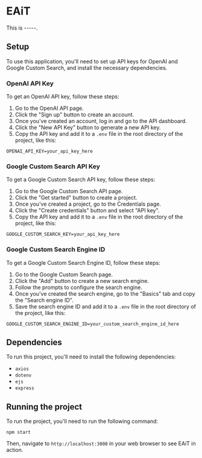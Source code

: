 # EAiT
This is -----.

## Setup
To use this application, you'll need to set up API keys for OpenAI and Google Custom Search, and install the necessary dependencies.

### OpenAI API Key
To get an OpenAI API key, follow these steps:

1. Go to the OpenAI API page.
2. Click the "Sign up" button to create an account.
3. Once you've created an account, log in and go to the API dashboard.
4. Click the "New API Key" button to generate a new API key.
5. Copy the API key and add it to a `.env` file in the root directory of the project, like this:
```
OPENAI_API_KEY=your_api_key_here
```

### Google Custom Search API Key
To get a Google Custom Search API key, follow these steps:

1. Go to the Google Custom Search API page.
2. Click the "Get started" button to create a project.
3. Once you've created a project, go to the Credentials page.
4. Click the "Create credentials" button and select "API key".
5. Copy the API key and add it to a `.env` file in the root directory of the project, like this:

```
GOOGLE_CUSTOM_SEARCH_KEY=your_api_key_here
```

### Google Custom Search Engine ID
To get a Google Custom Search Engine ID, follow these steps:

1. Go to the Google Custom Search page.
2. Click the "Add" button to create a new search engine.
3. Follow the prompts to configure the search engine.
4. Once you've created the search engine, go to the "Basics" tab and copy the "Search engine ID".
5. Save the search engine ID and add it to a `.env` file in the root directory of the project, like this:

```
GOOGLE_CUSTOM_SEARCH_ENGINE_ID=your_custom_search_engine_id_here
```

## Dependencies
To run this project, you'll need to install the following dependencies:

- `axios`
- `dotenv`
- `ejs`
- `express`

## Running the project
To run the project, you'll need to run the following command:

```
npm start
```

Then, navigate to `http://localhost:3000` in your web browser to see EAiT in action.